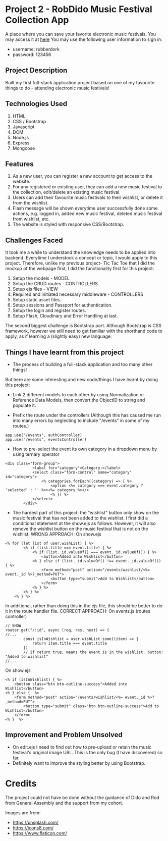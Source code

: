 # Project 2 - RobDido Music Festival Collection App
A place where you can save your favorite electronic music festivals. 
You may access it at [here](https://robdido.herokuapp.com/events/login)
You may use the following user information to sign in:
- username: rubberdork
- password: 123456

## Project Description
Built my first full-stack application project based on one of my favourite things to do - attending electronic music festivals!

## Technologies Used
1. HTML
2. CSS / Bootstrap
3. Javascript
4. DOM
5. Node.js
6. Express
7. Mongoose

## Features
1. As a new user, you can register a new account to get access to the website. 
2. For any registered or existing user, they can add a new music festival to the collection, edit/delete an existing music festival.
3. Users can add their favourite music festivals to their wishlist, or delete it from the wishlist.
4. Flash message will be shown everytime user successfully done some actions, e.g. logged in, added new music festival, deleted music festival from wishlist, etc.
5. The website is styled with responsive CSS/Bootstrap.

## Challenges Faced
It took me a while to understand the knowledge needs to be applied into backend. Everytime I understook a concept or topic, I would apply to this project. Therefore, unlike my previous project- Tic Tac Toe that I did the mockup of the webpage first, I did the functionality first for this project:
1. Setup the models - MODEL
2. Setup the CRUD routes - CONTROLLERS
3. Setup ejs files - VIEW
4. Required and initiated necessary middleware - CONTROLLERS
5. Setup static asset files.
6. Setup sessions and Passport for authentication.
7. Setup the login and register routes.
8. Setup Flash, Cloudinary and Error Handling at last.

The second biggest challenge is Bootstrap part. Although Bootstrap is CSS framework, however we still need to get familiar with the shorthand code to apply, as if learning a (slightly easy) new language.

## Things I have learnt from this project
* The process of building a full-stack application and too many other things!

But here are some interesting and new code/things I have learnt by doing this project:
- Link 2 different models to each other by using Normalization or Reference Data Models, then convert the ObjectID to string and populate it. 

- Prefix the route under the controllers (Although this has caused me run into many errors by neglecting to include "/events" in some of my routes.)
```
app.use("/events", authController)
app.use("/events", eventsController)
```

- How to pre-select the event its own category in a dropdown menu by using ternary operator
```
<div class="form-group">
            <label for="category">Category:</label>
            <select class="form-control" name="category" id="category">
                <% categories.forEach((category) => { %>
                    <option <%= category === event.category ? 'selected' : '' %>><%= category %></>
                    <% }) %>
            </select>
        </div>
```

- The hardest part of this project: the "wishlist" button only show on the music festival that has not been added to the wishlist. 
I first did a conditional statement at the show.ejs as follows. However, it will also remove the wishlist button on the music festival that is not on the wishlist.
WRONG APPROACH:
On show.ejs
```
<% for (let list of user.wishList) { %>
        <% if (list.title === event.title) { %>
            <% if (list._id.valueOf() === event._id.valueOf()) { %>
                <button>Added into Wishlist</button>
            <% } else if (list._id.valueOf() !== event._id.valueOf()) { %>
                <form method="post" action="/events/wishlist/<%= event._id %>?_method=PUT">
                    <button type="submit">Add to Wishlist</button>
                </form>
            <% } %>
        <% } %>
    <% } %>
```

In additional, rather than doing this in the ejs file, this should be better to do it in the route handler file. 
CORRECT APPROACH:
On events.js (routes controller)
```
// SHOW
router.get("/:id", async (req, res, next) => {
//...
        const isInWishlist = user.wishList.some((item) => {
            return item.title === event.title 
        })
        // if return true, means the event is in the wishlist. button: "Added to wishlist"
//...
```
On show.ejs
```
<% if (isInWishlist) { %>
    <button class="btn btn-outline-success">Added into Wishlist</button>
<% } else {  %>
    <form method="post" action="/events/wishlist/<%= event._id %>?_method=PUT">
        <button type="submit" class="btn btn-outline-success">Add to Wishlist</button>
    </form>
<% }  %>
```

## Improvement and Problem Unsolved
- On edit.ejs I need to find out how to pre-upload or retain the music festival's original image URL. This is the only bug (I have discovered) so far.
- Definitely want to improve the styling better by using Bootstrap.

# Credits
The project could not have be done without the guidance of Dido and Rod from General Assembly and the support from my cohort.

Images are from:
- https://unsplash.com/
- https://icons8.com/
- https://www.flaticon.com/

<!-- https://robdido.herokuapp.com/ -->